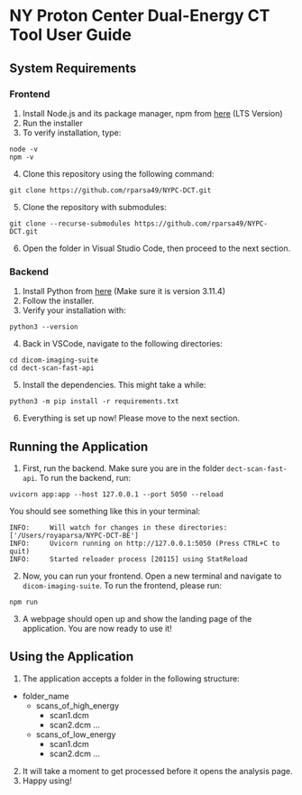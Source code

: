 # NY Proton Center Dual-Energy CT Tool User Guide

## System Requirements
### Frontend
1. Install Node.js and its package manager, npm from [here](https://nodejs.org/en) (LTS Version)
2. Run the installer
3. To verify installation, type:
```
node -v
npm -v
```
4. Clone this repository using the following command:
```
git clone https://github.com/rparsa49/NYPC-DCT.git
```
5. Clone the repository with submodules:
```
git clone --recurse-submodules https://github.com/rparsa49/NYPC-DCT.git
```
6. Open the folder in Visual Studio Code, then proceed to the next section.

### Backend
1. Install Python from [here](https://www.python.org/downloads/release/python-3114/) (Make sure it is version 3.11.4)
2. Follow the installer.
3. Verify your installation with:
```
python3 --version
```
4. Back in VSCode, navigate to the following directories:
```
cd dicom-imaging-suite
cd dect-scan-fast-api
```
5. Install the dependencies. This might take a while:
```
python3 -m pip install -r requirements.txt
```
6. Everything is set up now! Please move to the next section.

## Running the Application
1. First, run the backend. Make sure you are in the folder `dect-scan-fast-api`. To run the backend, run:
```
uvicorn app:app --host 127.0.0.1 --port 5050 --reload
```
You should see something like this in your terminal:
```
INFO:     Will watch for changes in these directories: ['/Users/royaparsa/NYPC-DCT-BE']
INFO:     Uvicorn running on http://127.0.0.1:5050 (Press CTRL+C to quit)
INFO:     Started reloader process [20115] using StatReload
```
2. Now, you can run your frontend. Open a new terminal and navigate to `dicom-imaging-suite`. To run the frontend, please run:
```
npm run
```
3. A webpage should open up and show the landing page of the application. You are now ready to use it!

## Using the Application
1. The application accepts a folder in the following structure:

- folder_name
    - scans_of_high_energy
        - scan1.dcm
        - scan2.dcm
        ...
    - scans_of_low_energy
        - scan1.dcm
        - scan2.dcm
        ...
2. It will take a moment to get processed before it opens the analysis page.
3. Happy using!
